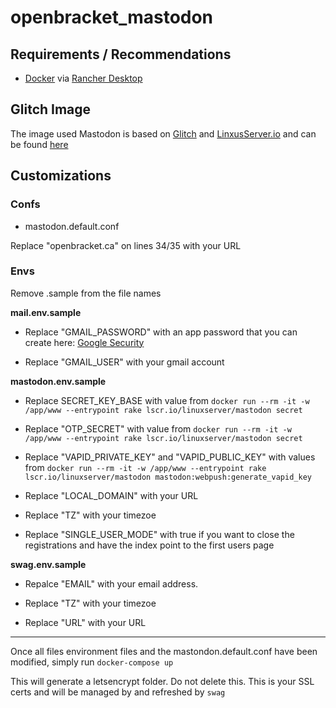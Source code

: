 # openbracket_mastodon

## Requirements / Recommendations
- [Docker](https://en.wikipedia.org/wiki/Docker_(software)) via [Rancher Desktop](https://rancherdesktop.io)

## Glitch Image

The image used Mastodon is based on [Glitch](https://glitch-soc.github.io/docs/) and [LinxusServer.io](https://github.com/linuxserver/docker-mastodon) and can be found [here](https://hub.docker.com/repository/docker/judohippo/mastodon-glitch) 

## Customizations 


### **Confs**
- mastodon.default.conf

Replace "openbracket.ca" on lines 34/35 with your URL 

### **Envs**

Remove .sample from the file names

**mail.env.sample**

- Replace "GMAIL_PASSWORD" with an app password that you can create here: [Google Security](https://myaccount.google.com/security) 

- Replace "GMAIL_USER" with your gmail account 

**mastodon.env.sample**

- Replace SECRET_KEY_BASE with value from `docker run --rm -it -w /app/www --entrypoint rake lscr.io/linuxserver/mastodon secret`

- Replace "OTP_SECRET" with value from `docker run --rm -it -w /app/www --entrypoint rake lscr.io/linuxserver/mastodon secret`


- Replace "VAPID_PRIVATE_KEY" and "VAPID_PUBLIC_KEY" with values from `docker run --rm -it -w /app/www --entrypoint rake lscr.io/linuxserver/mastodon mastodon:webpush:generate_vapid_key` 

- Replace "LOCAL_DOMAIN" with your URL 

- Replace "TZ" with your timezoe

- Replace "SINGLE_USER_MODE" with true if you want to close the registrations and have the index point to the first users page

**swag.env.sample**

- Repalce "EMAIL" with your email address.

- Replace "TZ" with your timezoe

- Replace "URL" with your URL  

---

Once all files environment files and the mastondon.default.conf have been modified, simply run `docker-compose up`

This will generate a letsencrypt folder. Do not delete this. This is your SSL certs and will be managed by and refreshed by `swag`

